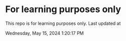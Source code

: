 # For learning purposes only
This repo is for learning purposes only.
Last updated at

Wednesday, May 15, 2024 1:20:17 PM

